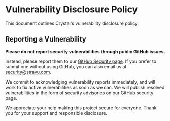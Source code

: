 # Vulnerability Disclosure Policy

This document outlines Crystal's vulnerability disclosure policy.

## Reporting a Vulnerability

**Please do not report security vulnerabilities through public GitHub issues.**

Instead, please report them to our [GitHub Security page](https://github.com/stravu/crystal/security). If you prefer to submit one without using GitHub, you can also email us at [security@stravu.com](mailto:security@stravu.com).

We commit to acknowledging vulnerability reports immediately, and will work to fix active vulnerabilities as soon as we can. We will publish resolved vulnerabilities in the form of security advisories on our GitHub security page.

We appreciate your help making this project secure for everyone. Thank you for your support and responsible disclosure.
